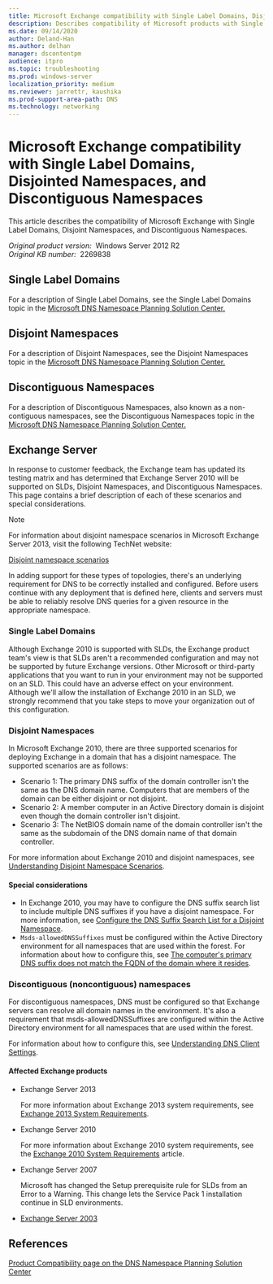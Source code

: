 ```yaml
---
title: Microsoft Exchange compatibility with Single Label Domains, Disjointed Namespaces, and Discontiguous Namespaces
description: Describes compatibility of Microsoft products with Single Label Domains, Disjoint Namespaces, and Discontiguous Namespaces.
ms.date: 09/14/2020
author: Deland-Han
ms.author: delhan
manager: dscontentpm
audience: itpro
ms.topic: troubleshooting
ms.prod: windows-server
localization_priority: medium
ms.reviewer: jarrettr, kaushika
ms.prod-support-area-path: DNS
ms.technology: networking
---
```

# Microsoft Exchange compatibility with Single Label Domains, Disjointed Namespaces, and Discontiguous Namespaces

This article describes the compatibility of Microsoft Exchange with Single Label Domains, Disjoint Namespaces, and Discontiguous Namespaces.

_Original product version:_ &nbsp;Windows Server 2012 R2  
_Original KB number:_ &nbsp;2269838

## Single Label Domains

For a description of Single Label Domains, see the Single Label Domains topic in the [Microsoft DNS Namespace Planning Solution Center.](/troubleshoot/windows-server/networking/dns-namespace-design)

## Disjoint Namespaces

For a description of Disjoint Namespaces, see the Disjoint Namespaces topic in the [Microsoft DNS Namespace Planning Solution Center.](/troubleshoot/windows-server/networking/dns-namespace-design)

## Discontiguous Namespaces

For a description of Discontiguous Namespaces, also known as a non-contiguous namespaces, see the Discontiguous Namespaces topic in the [Microsoft DNS Namespace Planning Solution Center.](/troubleshoot/windows-server/networking/dns-namespace-design)

## Exchange Server

In response to customer feedback, the Exchange team has updated its testing matrix and has determined that Exchange Server 2010 will be supported on SLDs, Disjoint Namespaces, and Discontiguous Namespaces. This page contains a brief description of each of these scenarios and special considerations.

> [!NOTE]
> For information about disjoint namespace scenarios in Microsoft Exchange Server 2013, visit the following TechNet website:

[Disjoint namespace scenarios](/exchange/disjoint-namespace-scenarios-exchange-2013-help)

In adding support for these types of topologies, there's an underlying requirement for DNS to be correctly installed and configured. Before users continue with any deployment that is defined here, clients and servers must be able to reliably resolve DNS queries for a given resource in the appropriate namespace.

### Single Label Domains

Although Exchange 2010 is supported with SLDs, the Exchange product team's view is that SLDs aren't a recommended configuration and may not be supported by future Exchange versions. Other Microsoft or third-party applications that you want to run in your environment may not be supported on an SLD. This could have an adverse effect on your environment. Although we'll allow the installation of Exchange 2010 in an SLD, we strongly recommend that you take steps to move your organization out of this configuration.

### Disjoint Namespaces

In Microsoft Exchange 2010, there are three supported scenarios for deploying Exchange in a domain that has a disjoint namespace. The supported scenarios are as follows:

- Scenario 1: The primary DNS suffix of the domain controller isn't the same as the DNS domain name. Computers that are members of the domain can be either disjoint or not disjoint.
- Scenario 2: A member computer in an Active Directory domain is disjoint even though the domain controller isn't disjoint.
- Scenario 3: The NetBIOS domain name of the domain controller isn't the same as the subdomain of the DNS domain name of that domain controller.

For more information about Exchange 2010 and disjoint namespaces, see [Understanding Disjoint Namespace Scenarios](/previous-versions/exchange-server/exchange-140/bb676377(v=exchg.140)).

#### Special considerations

- In Exchange 2010, you may have to configure the DNS suffix search list to include multiple DNS suffixes if you have a disjoint namespace. For more information, see [Configure the DNS Suffix Search List for a Disjoint Namespace](/previous-versions/exchange-server/exchange-140/bb847901(v=exchg.140)).
- `Msds-allowedDNSSuffixes` must be configured within the Active Directory environment for all namespaces that are used within the forest. For information about how to configure this, see [The computer's primary DNS suffix does not match the FQDN of the domain where it resides](/previous-versions/office/exchange-server-analyzer/aa998420(v=exchg.80)).

### Discontiguous (noncontiguous) namespaces

For discontiguous namespaces, DNS must be configured so that Exchange servers can resolve all domain names in the environment. It's also a requirement that msds-allowedDNSSuffixes are configured within the Active Directory environment for all namespaces that are used within the forest.

For information about how to configure this, see [Understanding DNS Client Settings](/previous-versions/windows/it-pro/windows-server-2008-R2-and-2008/cc754152(v=ws.11)).

#### Affected Exchange products

- Exchange Server 2013

    For more information about Exchange 2013 system requirements, see [Exchange 2013 System Requirements](/exchange/exchange-2013-system-requirements-exchange-2013-help?).
- Exchange Server 2010

    For more information about Exchange 2010 system requirements, see the [Exchange 2010 System Requirements](/previous-versions/exchange-server/exchange-140/aa996719(v=exchg.140)) article.
- Exchange Server 2007

    Microsoft has changed the Setup prerequisite rule for SLDs from an Error to a Warning. This change lets the Service Pack 1 installation continue in SLD environments.

- [Exchange Server 2003](/previous-versions/tn-archive/bb123872(v=exchg.65))

## References

[Product Compatibility page on the DNS Namespace Planning Solution Center](/troubleshoot/windows-server/networking/dns-namespace-design)

